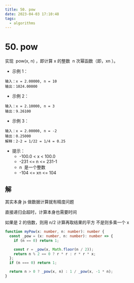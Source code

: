 ```yaml
---
title: 50. pow
date: 2023-04-03 17:10:48
tags:
  - algorithms
---
```


# 50. pow

实现  pow(x, n) ，即计算 x 的整数  n 次幂函数（即，xn ）。

- 示例 1：

```
输入：x = 2.00000, n = 10
输出：1024.00000
```

- 示例 2：

```
输入：x = 2.10000, n = 3
输出：9.26100
```

- 示例 3：

```
输入：x = 2.00000, n = -2
输出：0.25000
解释：2-2 = 1/22 = 1/4 = 0.25
```

- 提示：
  - -100.0 < x < 100.0
  - -231 <= n <= 231-1
  - n  是一个整数
  - -104 <= xn <= 104

## 解

其实本身 js 做数据计算就有精度问题

直接递归会超时，计算本身也需要时间

如果是 2 的倍数，则用 n/2 计算再取结果的平方
不是则多乘一个 x

```ts
function myPow(x: number, n: number): number {
  const _pow = (x: number, n: number): number => {
    if (n == 0) return 1;

    const r = _pow(x, Math.floor(n / 2));
    return n % 2 == 0 ? r * r : r * r * x;
  };
  if (n === 0) return 1;

  return n > 0 ? _pow(x, n) : 1 / _pow(x, -1 * n);
}
```

